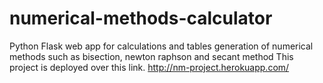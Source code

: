 # numerical-methods-calculator
Python Flask web app for calculations and tables generation of numerical methods such as bisection, newton raphson and secant method
This project is deployed over this link.
http://nm-project.herokuapp.com/
